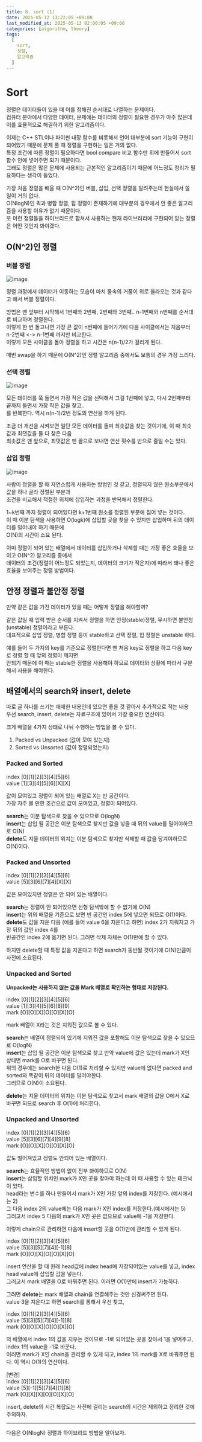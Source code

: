 ```yaml
---
title: 8. sort (1)
date: 2025-05-12 13:22:05 +09:00
last_modified_at: 2025-05-13 02:00:05 +09:00
categories: [algorithm, theory]
tags:
  [
    sort,
    정렬,
    알고리즘
  ]
--- 
```

# **Sort**

정렬은 데이터들이 있을 때 이를 정해진 순서대로 나열하는 문제이다.<br>
컴퓨터 분야에서 다양한 데이터, 문제에는 데이터의 정렬이 필요한 경우가 아주 많은데 이를 효율적으로 해결하기 위한 알고리즘이다.<br>

이제는 C++ STL이나 파이썬 내장 함수를 비롯해서 언어 대부분에 sort 기능이 구현이 되어있기 때문에 문제 풀 때 정렬을 구현하는 일은 거의 없다.<br>
특정 조건에 따른 정렬이 필요하다면 bool compare 비교 함수만 위에 만들어서 sort 함수 안에 넣어주면 되기 때문이다.<br>
그래도 정렬은 많은 문제에 사용되는 근본적인 알고리즘이기 때문에 어느정도 정리가 필요하다는 생각이 들었다.<br>

가장 처음 정렬을 배울 때 O(N^2)인 버블, 삽입, 선택 정렬을 알려주는데 현실에서 쓸 일이 거의 없다.<br>
O(NlogN)인 퀵과 병합 정렬, 힙 정렬이 존재하기에 대부분의 경우에서 안 좋은 알고리즘을 사용할 이유가 없기 때문이다.<br>
또 이런 정렬들을 하이브리드로 합쳐서 사용하는 현재 라이브러리에 구현되어 있는 정렬은 어떤 것인지 봐야겠다.

## O(N^2)인 정렬

### 버블 정렬
![image](/assets/img/algorithm/sort_bubble.gif)<br>

정렬 과정에서 데이터가 이동하는 모습이 마치 물속의 거품이 위로 올라오는 것과 같다고 해서 버블 정렬이다.<br>

방법은 맨 앞부터 시작해서 1번째와 2번째, 2번째와 3번째.. n-1번째와 n번째를 순서대로 비교하며 정렬한다.<br>
이렇게 한 번 돌고나면 가장 큰 값이 n번째에 들어가기에 다음 사이클에서는 처음부터 n-2번째 <-> n-1번째 까지만 비교한다.<br>
이렇게 모든 사이클을 돌아 정렬을 하고 시간은 n(n-1)/2가 걸리게 된다.<br>

매번 swap을 하기 때문에 O(N^2)인 정렬 알고리즘 중에서도 보통의 경우 가장 느리다.

### 선택 정렬
![image](/assets/img/algorithm/sort_selection.gif)<br>

모든 데이터를 쭉 돌면서 가장 작은 값을 선택해서 그걸 1번째에 넣고, 다시 2번째부터 끝까지 돌면서 가장 작은 값을 찾고..<br>
를 반복한다. 역시 n(n-1)/2번 정도의 연산을 하게 된다.<br>

조금 더 개선을 시켜보면 일단 모든 데이터를 돌며 최솟값을 찾는 것이기에, 이 때 최솟값과 최댓값을 둘 다 찾은 다음<br>
최솟값은 맨 앞으로, 최댓값은 맨 끝으로 보내면 연산 횟수를 반으로 줄일 수는 있다.<br>

### 삽입 정렬
![image](/assets/img/algorithm/sort_insertion.gif)<br>

사람이 정렬을 할 때 자연스럽게 사용하는 방법인 것 같고, 정렬되지 않은 원소부분에서 값을 하나 골라 정렬된 부분과<br>
조건을 비교해서 적절한 위치에 삽입하는 과정을 반복해서 정렬한다.<br>

1~k번째 까지 정렬이 되어있다면 k+1번째 원소를 정렬된 부분에 집어 넣는 것이다.<br>
이 때 이분 탐색을 사용하면 O(logk)에 삽입할 곳을 찾을 수 있지만 삽입하며 뒤의 데이터를 밀어내야 하기 때문에<br>
O(N)의 시간이 소요 된다.

이미 정렬이 되어 있는 배열에서 데이터를 삽입하거나 삭제할 때는 가장 좋은 효율을 보이고 O(N^2) 알고리즘 중에서<br>
데이터의 조건(정렬이 어느정도 되었는지, 데이터의 크기가 작은지)에 따라서 꽤나 좋은 효율을 보여주는 정렬 방법이다.

## 안정 정렬과 불안정 정렬
만약 같은 값을 가진 데이터가 있을 때는 어떻게 정렬을 해야할까?<br>

같은 값일 때 입력 받은 순서를 지켜서 정렬을 하면 안정(stable)정렬, 무시하면 불안정(unstable) 정렬이라고 부른다.<br>
대표적으로 삽입 정렬, 병합 정렬 등이 stable하고 선택 정렬, 힙 정렬은 unstable 하다.<br>

예를 들어 두 가지의 key를 기준으로 정렬한다면 맨 처음 key로 정렬을 하고 다음 key로 정렬 할 때 앞의 정렬이 깨지면<br>
안되기 때문에 이 때는 stable한 정렬을 사용해야 하므로 데이터와 상황에 따라서 구분해서 사용을 해야한다.

## 배열에서의 search와 insert, delete

따로 글 하나를 쓰기는 애매한 내용인데 있으면 좋을 것 같아서 추가적으로 적는 내용<br>
우선 search, insert, delete는 자료구조에 있어서 가장 중요한 연산이다.<br>

크게 배열을 4가지 상태로 나눠 수행하는 방법을 볼 수 있다.<br>
1. Packed vs Unpacked (값이 모여 있는지)
2. Sorted vs Unsorted (값이 정렬되었는지)

### Packed and Sorted

index [0][1][2][3][4][5][6]<br>
value [1][3][4][5][6][X][X]<br>

값이 모여있고 정렬이 되어 있는 배열로 X는 빈 공간이다.<br>
가장 자주 볼 만한 조건으로 값이 모여있고, 정렬이 되어있다.

**search**는 이분 탐색으로 찾을 수 있으므로 O(logN)<br>
**insert**는 삽입 될 공간은 이분 탐색으로 찾지만 값을 넣을 때 뒤의 value를 밀어야하므로 O(N)<br>
**delete**도 지울 데이터의 위치는 이분 탐색으로 찾지만 삭제할 때 값을 당겨야하므로 O(N)이다.

### Packed and Unsorted

index [0][1][2][3][4][5][6]<br>
value [5][3][6][7][4][X][X]<br>

값은 모여있지만 정렬은 안 되어 있는 배열이다.<br>

**search**는 정렬이 안 되어있으면 선형 탐색밖에 할 수 없기에 O(N)<br>
**insert**는 위의 배열을 기준으로 보면 빈 공간인 index 5에 넣으면 되므로 O(1)이다.<br>
**delete**도 값을 지운 다음 (예를 들어 value 6을 지운다고 하면) index 2가 지워지고 가장 뒤의 값인 index 4를<br>
빈공간인 index 2에 옮기면 된다. 그러면 삭제 자체는 O(1)만에 할 수 있다.<br>

하지만 delete할 때 특정 값을 지운다고 하면 search가 동반될 것이기에 O(N)만큼이 사전에 소요된다.

### Unpacked and Sorted
**Unpacked는 사용하지 않는 값을 Mark 배열로 확인하는 형태로 저장된다.**

index [0][1][2][3][4][5][6]<br>
value [1][3][4][5][6][8][9]<br>
mark  [O][O][X][O][O][X][O]

mark 배열이 X라는 것은 지워진 값으로 볼 수 있다.<br>

**search**는 배열이 정렬되어 있기에 지워진 값을 포함해도 이분 탐색으로 찾을 수 있으므로 O(logN)<br>
**insert**는 삽입 될 공간은 이분 탐색으로 찾고 만약 value에 값은 있는데 mark가 X인 상태면 mark를 O로 바꾸면 된다.<br>
위의 경우에는 search한 다음 O(1)로 처리할 수 있지만 value에 없다면 packed and sorted와 똑같이 뒤의 데이터를 밀어야한다.<br>
그러므로 O(N)이 소요된다.

**delete**는 지울 데이터의 위치는 이분 탐색으로 찾고서 mark 배열의 값을 O에서 X로 바꾸면 되므로 search 후 O(1)에 처리한다.<br>

### Unpacked and Unsorted

index [0][1][2][3][4][5][6]<br>
value [5][3][6][7][4][9][8]<br>
mark  [O][O][X][O][O][X][O]

값도 떨어져있고 정렬도 안되어 있는 배열이다.

**search**는 효율적인 방법이 없이 전부 봐야하므로 O(N)<br>
**insert**는 삽입할 위치인 mark가 X인 곳을 찾아야 하는데 이 때 사용할 수 있는 테크닉이 있다.<br>
head라는 변수를 하나 만들어서 mark가 X인 가장 앞의 index를 저장한다. (예시에서는 2)<br>
그 다음 index 2의 value에는 다음 mark가 X인 index를 저장한다.(예시에서는 5)<br>
그러고서 index 5 다음의 mark가 X인 곳은 없으므로 value에 -1을 저장한다.<br>

이렇게 chain으로 관리하면 다음에 insert할 곳을 O(1)만에 관리할 수 있게 된다.

index [0][1][2][3][4][5][6]<br>
value [5][3][5][7][4][-1][8]<br>
mark  [O][O][X][O][O][X][O]

insert 연산을 할 때 원래 head값에 index head에 저장되어있는 value를 넣고, index head value에 삽입할 값을 넣는다.<br>
그러고서 mark 배열을 O로 바꿔주면 된다. 이러면 O(1)만에 insert가 가능하다.

그러면 **delete**는 mark 배열과 chain을 연결해주는 것만 신경써주면 된다.<br>
value 3을 지운다고 하면 search를 통해서 우선 찾고,

index [0][1][2][3][4][5][6]<br>
value [5][3][5][7][4][-1][8]<br>
mark  [O][O][X][O][O][X][O]

의 배열에서 index 1의 값을 지우는 것이므로 -1로 되어있는 곳을 찾아서 1을 넣어주고, index 1의 value을 -1로 바꾼다.<br>
이러면 mark가 X인 chain을 관리할 수 있게 되고, index 1의 mark를 X로 바꿔주면 된다. 이 역시 O(1)의 연산이다.

[변경]<br>
index [0][1][2][3][4][5][6]<br>
value [5][-1][5][7][4][1][8]<br>
mark  [O][X][X][O][O][X][O]

insert, delete의 시간 복잡도는 사전에 걸리는 search의 시간은 제외하고 정리한 것에 주의하자.

---
다음은 O(NlogN) 정렬과 하이브리드 방법을 알아보자.